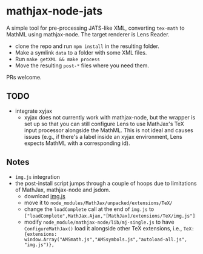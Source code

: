 # mathjax-node-jats

A simple tool for pre-processing JATS-like XML, converting `tex-math` to MathML using mathjax-node. The target renderer is Lens Reader.

* clone the repo and run `npm install` in the resulting folder.
* Make a symlink `data` to a folder with some XML files.
* Run `make getXML && make process`
* Move the resulting `post-*` files where you need them.

PRs welcome.

## TODO

* integrate xyjax
  * xyjax does not currently work with mathjax-node, but the wrapper is set up so that you can still configure Lens to use MathJax's TeX input processor alongside the MathML. This is not ideal and causes issues (e.g., if there's a label inside an xyjax environment, Lens expects MathML with a corresponding id).

## Notes

* `img.js` integration
 * the post-install script jumps through a couple of hoops due to limitations of MathJax, mathjax-node and jsdom.
    * download [img.js](https://raw.githubusercontent.com/mathjax/MathJax-third-party-extensions/master/img/unpacked/img.js)
    * move it to `node_modules/MathJax/unpacked/extensions/TeX/`
    * change the `loadComplete` call at the end of `img.js` to `["loadComplete",MathJax.Ajax,"[MathJax]/extensions/TeX/img.js"]`
    * modify `node_module/mathjax-node/lib/mj-single.js` to have `ConfigureMathJax()` load it alongside other TeX extensions, i.e., `TeX: {extensions: window.Array("AMSmath.js","AMSsymbols.js","autoload-all.js", "img.js")},
`
